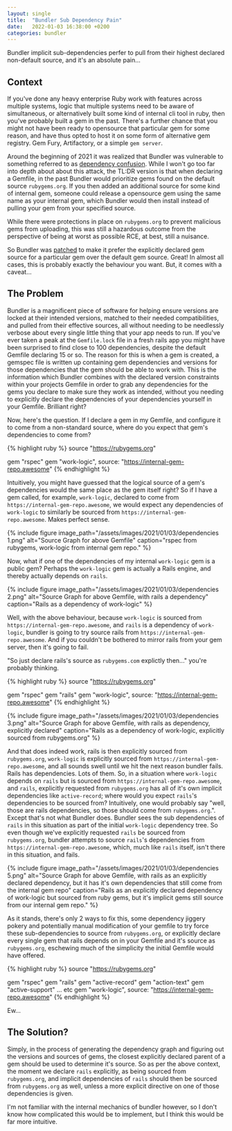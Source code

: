 ```yaml
---
layout: single
title:  "Bundler Sub Dependency Pain"
date:   2022-01-03 16:38:00 +0200
categories: bundler
---
```


Bundler implicit sub-dependencies perfer to pull from their highest declared non-default source, and it's an absolute pain...

## Context

If you've done any heavy enterprise Ruby work with features across multiple systems, logic that multiple systems need to be aware of simultaneous, or alternatively built some kind of internal cli tool in ruby, then you've probably built a gem in the past. There's a further chance that you might not have been ready to opensource that particular gem for some reason, and have thus opted to host it on some form of alternative gem registry. Gem Fury, Artifactory, or a simple `gem server`.

Around the beginning of 2021 it was realized that Bundler was vulnerable to something referred to as [dependency confusion](https://medium.com/@alex.birsan/dependency-confusion-4a5d60fec610). While I won't go too far into depth about about this attack, the TL:DR version is that when declaring a Gemfile, in the past Bundler would prioritize gems found on the default source `rubygems.org`. If you then added an additional source for some kind of internal gem, someone could release a opensource gem using the same name as your internal gem, which Bundler would then install instead of pulling your gem from your specified source.

While there were protections in place on `rubygems.org` to prevent malicious gems from uploading, this was still a hazardous outcome from the perspective of being at worst as possible RCE, at best, still a nuisance.

So Bundler was [patched](https://bundler.io/blog/2021/02/15/a-more-secure-bundler-we-fixed-our-source-priorities.html) to make it prefer the explicitly declared gem source for a particular gem over the default gem source. Great! In almost all cases, this is probably exactly the behaviour you want. But, it comes with a caveat...

## The Problem

Bundler is a magnificent piece of software for helping ensure versions are locked at their intended versions, matched to their needed compatibilities, and pulled from their effective sources, all without needing to be needlessly verbose about every single little thing that your app needs to run. If you've ever taken a peak at the `Gemfile.lock` file in a fresh rails app you might have been surprised to find close to 100 dependencies, despite the default Gemfile declaring 15 or so. The reason for this is when a gem is created, a gemspec file is written up containing gem dependencies and versions for those dependencies that the gem should be able to work with. This is the information which Bundler combines with the declared version constraints within your projects Gemfile in order to grab any dependencies for the gems you declare to make sure they work as intended, without you needing to explicitly declare the dependencies of your dependencies yourself in your Gemfile. Brilliant right?

Now, here's the question. If I declare a gem in my Gemfile, and configure it to come from a non-standard source, where do you expect that gem's dependencies to come from?

{% highlight ruby %}
source "https://rubygems.org"

gem "rspec"
gem "work-logic", source: "https://internal-gem-repo.awesome"
{% endhighlight %}

Intuitively, you might have guessed that the logical source of a gem's dependencies would the same place as the gem itself right? So if I have a gem called, for example, `work-logic`, declared to come from `https://internal-gem-repo.awesome`, we would expect any dependencies of `work-logic` to similarly be sourced from `https://internal-gem-repo.awesome`. Makes perfect sense.

{% include figure image_path="/assets/images/2021/01/03/dependencies 1.png" alt="Source Graph for above Gemfile" caption="rspec from rubygems, work-logic from internal gem repo." %}

Now, what if one of the dependencies of my internal `work-logic` gem is a public gem? Perhaps the `work-logic` gem is actually a Rails engine, and thereby actually depends on `rails`.

{% include figure image_path="/assets/images/2021/01/03/dependencies 2.png" alt="Source Graph for above Gemfile, with rails a dependency" caption="Rails as a dependency of work-logic" %}

Well, with the above behaviour, because `work-logic` is sourced from `https://internal-gem-repo.awesome`, and `rails` is a dependency of `work-logic`, bundler is going to try source rails from `https://internal-gem-repo.awesome`. And if you couldn't be bothered to mirror rails from your gem server, then it's going to fail.


"So just declare rails's source as `rubygems.com` explictly then..." you're probably thinking. 

{% highlight ruby %}
source "https://rubygems.org"

gem "rspec"
gem "rails"
gem "work-logic", source: "https://internal-gem-repo.awesome"
{% endhighlight %}

{% include figure image_path="/assets/images/2021/01/03/dependencies 3.png" alt="Source Graph for above Gemfile, with rails as dependency, explicitly declared" caption="Rails as a dependency of work-logic, explicitly sourced from rubygems.org" %}

And that does indeed work, rails is then explicitly sourced from `rubygems.org`, `work-logic` is explicitly sourced from `https://internal-gem-repo.awesome`, and all sounds swell until we hit the next reason bundler fails. Rails has dependencies. Lots of them. So, in a situation where `work-logic` depends on `rails` but is sourced from `https://internal-gem-repo.awesome`, and `rails`, explicitly requested from `rubygems.org` has all of it's own implicit dependencies like `active-record`; where would you expect `rails`'s dependencies to be sourced from? Intuitively, one would probably say "well, those are rails dependencies, so those should come from `rubygems.org`.". Except that's not what Bundler does. Bundler sees the sub dependencies of `rails` in this situation as part of the initial `work-logic` dependency tree. So even though we've explicitly requested `rails` be sourced from `rubygems.org`, bundler attempts to source `rails`'s dependencies from `https://internal-gem-repo.awesome`, which, much like `rails` itself, isn't there in this situation, and fails.

{% include figure image_path="/assets/images/2021/01/03/dependencies 5.png" alt="Source Graph for above Gemfile, with rails as an explicitly declared dependency, but it has it's own dependencies that still come from the internal gem repo" caption="Rails as an explicitly declared dependency of work-logic but sourced from ruby gems, but it's implicit gems still source from our internal gem repo." %}

As it stands, there's only 2 ways to fix this, some dependency jiggery pokery and potentially manual modification of your gemfile to try force these sub-dependencies to source from `rubygems.org`, or explicitly declare every single gem that rails depends on in your Gemfile and it's source as `rubygems.org`, eschewing much of the simplicity the initial Gemfile would have offered.

{% highlight ruby %}
source "https://rubygems.org"

gem "rspec"
gem "rails"
gem "active-record"
gem "action-text"
gem "active-support"
... etc
gem "work-logic", source: "https://internal-gem-repo.awesome"
{% endhighlight %}

Ew...

## The Solution?

Simply, in the process of generating the dependency graph and figuring out the versions and sources of gems, the closest explicitly declared parent of a gem should be used to determine it's source. So as per the above context, the moment we declare `rails` explicitly, as being sourced from `rubygems.org`, and implicit dependencies of `rails` should then be sourced from `rubygems.org` as well, unless a more explicit directive on one of those dependencies is given.

I'm not familiar with the internal mechanics of bundler however, so I don't know how complicated this would be to implement, but I think this would be far more intuitive.